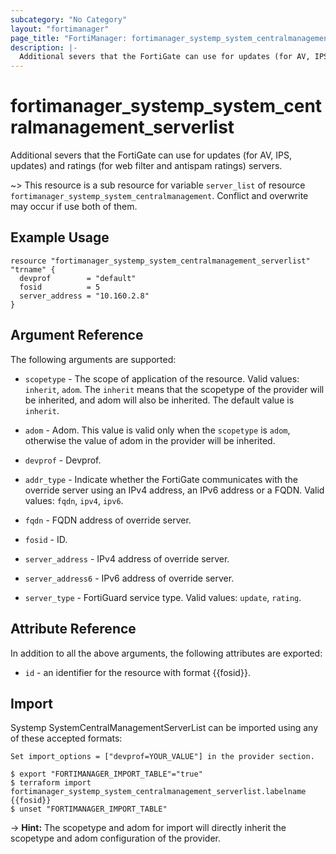 ```yaml
---
subcategory: "No Category"
layout: "fortimanager"
page_title: "FortiManager: fortimanager_systemp_system_centralmanagement_serverlist"
description: |-
  Additional severs that the FortiGate can use for updates (for AV, IPS, updates) and ratings (for web filter and antispam ratings) servers.
---
```


# fortimanager_systemp_system_centralmanagement_serverlist
Additional severs that the FortiGate can use for updates (for AV, IPS, updates) and ratings (for web filter and antispam ratings) servers.

~> This resource is a sub resource for variable `server_list` of resource `fortimanager_systemp_system_centralmanagement`. Conflict and overwrite may occur if use both of them.



## Example Usage

```hcl
resource "fortimanager_systemp_system_centralmanagement_serverlist" "trname" {
  devprof        = "default"
  fosid          = 5
  server_address = "10.160.2.8"
}
```

## Argument Reference


The following arguments are supported:

* `scopetype` - The scope of application of the resource. Valid values: `inherit`, `adom`. The `inherit` means that the scopetype of the provider will be inherited, and adom will also be inherited. The default value is `inherit`.
* `adom` - Adom. This value is valid only when the `scopetype` is `adom`, otherwise the value of adom in the provider will be inherited.
* `devprof` - Devprof.

* `addr_type` - Indicate whether the FortiGate communicates with the override server using an IPv4 address, an IPv6 address or a FQDN. Valid values: `fqdn`, `ipv4`, `ipv6`.

* `fqdn` - FQDN address of override server.
* `fosid` - ID.
* `server_address` - IPv4 address of override server.
* `server_address6` - IPv6 address of override server.
* `server_type` - FortiGuard service type. Valid values: `update`, `rating`.



## Attribute Reference

In addition to all the above arguments, the following attributes are exported:
* `id` - an identifier for the resource with format {{fosid}}.

## Import

Systemp SystemCentralManagementServerList can be imported using any of these accepted formats:
```
Set import_options = ["devprof=YOUR_VALUE"] in the provider section.

$ export "FORTIMANAGER_IMPORT_TABLE"="true"
$ terraform import fortimanager_systemp_system_centralmanagement_serverlist.labelname {{fosid}}
$ unset "FORTIMANAGER_IMPORT_TABLE"
```
-> **Hint:** The scopetype and adom for import will directly inherit the scopetype and adom configuration of the provider.
